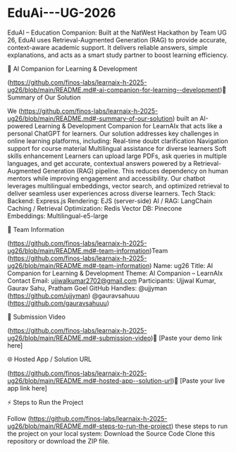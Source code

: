 # EduAi---UG-2026
EduAI – Education Companion: Built at the NatWest Hackathon by Team UG 26, EduAI uses Retrieval-Augmented Generation (RAG) to provide accurate, context-aware academic support. It delivers reliable answers, simple explanations, and acts as a smart study partner to boost learning efficiency.

📘 AI Companion for Learning & Development

 (https://github.com/finos-labs/learnaix-h-2025-ug26/blob/main/README.md#-ai-companion-for-learning--development)📌 Summary of Our Solution

We (https://github.com/finos-labs/learnaix-h-2025-ug26/blob/main/README.md#-summary-of-our-solution) built an AI-powered Learning & Development Companion for LearnAIx that acts like a personal ChatGPT for learners.
Our solution addresses key challenges in online learning platforms, including:
Real-time doubt clarification
Navigation support for course material
Multilingual assistance for diverse learners
Soft skills enhancement
Learners can upload large PDFs, ask queries in multiple languages, and get accurate, contextual answers powered by a Retrieval-Augmented Generation (RAG) pipeline.
This reduces dependency on human mentors while improving engagement and accessibility.
Our chatbot leverages multilingual embeddings, vector search, and optimized retrieval to deliver seamless user experiences across diverse learners.
Tech Stack:
Backend: Express.js
Rendering: EJS (server-side)
AI / RAG: LangChain
Caching / Retrieval Optimization: Redis
Vector DB: Pinecone
Embeddings: Multilingual-e5-large

👥 Team Information

 (https://github.com/finos-labs/learnaix-h-2025-ug26/blob/main/README.md#-team-information)Team (https://github.com/finos-labs/learnaix-h-2025-ug26/blob/main/README.md#-team-information) Name: ug26
Title: AI Companion for Learning & Development
Theme: AI Companion – LearnAIx
Contact Email: ujjwalkumar2702@gmail.com
Participants: Ujjwal Kumar, Gaurav Sahu, Pratham Goel
GitHub Handles:
@ujjyman (https://github.com/ujjyman)
@gauravsahuuu (https://github.com/gauravsahuuu)

🎥 Submission Video

 (https://github.com/finos-labs/learnaix-h-2025-ug26/blob/main/README.md#-submission-video)🔗 [Paste your demo link here]

🌐 Hosted App / Solution URL

 (https://github.com/finos-labs/learnaix-h-2025-ug26/blob/main/README.md#-hosted-app--solution-url)🔗 [Paste your live app link here]

⚡️ Steps to Run the Project

Follow (https://github.com/finos-labs/learnaix-h-2025-ug26/blob/main/README.md#-steps-to-run-the-project) these steps to run the project on your local system:
Download the Source Code
Clone this repository or download the ZIP file.
